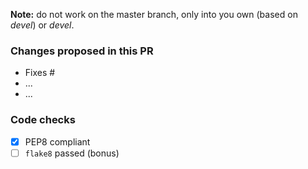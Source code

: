 __Note:__ do not work on the master branch, only into you own (based on _devel_) or _devel_.

### Changes proposed in this PR

- Fixes #
- ...
- ...

### Code checks

- [X] PEP8 compliant
- [ ] `flake8` passed (bonus)
